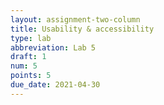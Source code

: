 ```yaml
---
layout: assignment-two-column
title: Usability & accessibility
type: lab
abbreviation: Lab 5
draft: 1
num: 5
points: 5
due_date: 2021-04-30
---
```

